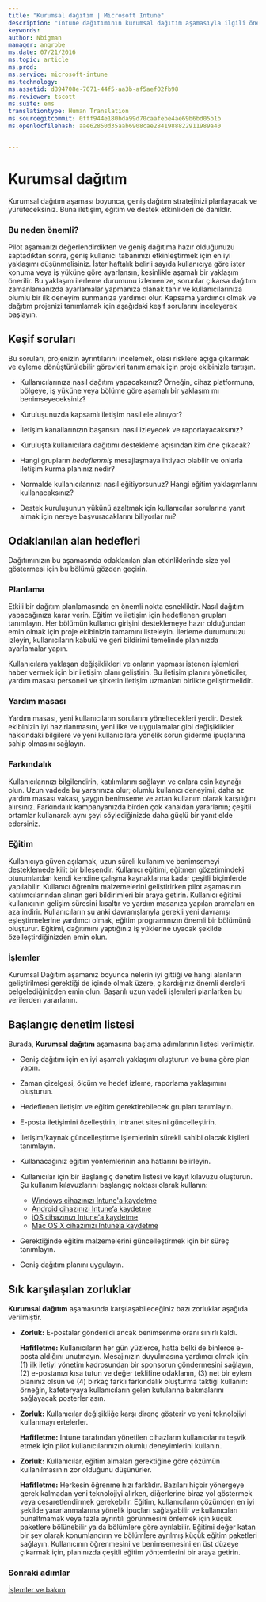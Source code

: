 ```yaml
---
title: "Kurumsal dağıtım | Microsoft Intune"
description: "Intune dağıtımının kurumsal dağıtım aşamasıyla ilgili öneriler."
keywords: 
author: Nbigman
manager: angrobe
ms.date: 07/21/2016
ms.topic: article
ms.prod: 
ms.service: microsoft-intune
ms.technology: 
ms.assetid: d894708e-7071-44f5-aa3b-af5aef02fb98
ms.reviewer: tscott
ms.suite: ems
translationtype: Human Translation
ms.sourcegitcommit: 0fff944e180bda99d70caafebe4ae69b6bd05b1b
ms.openlocfilehash: aae62850d35aab6908cae2841988822911989a40


---
```


# Kurumsal dağıtım
Kurumsal dağıtım aşaması boyunca, geniş dağıtım stratejinizi planlayacak ve yürüteceksiniz. Buna iletişim, eğitim ve destek etkinlikleri de dahildir.

### Bu neden önemli?
Pilot aşamanızı değerlendirdikten ve geniş dağıtıma hazır olduğunuzu saptadıktan sonra, geniş kullanıcı tabanınızı etkinleştirmek için en iyi yaklaşımı düşünmelisiniz. İster haftalık belirli sayıda kullanıcıya göre ister konuma veya iş yüküne göre ayarlansın, kesinlikle aşamalı bir yaklaşım önerilir. Bu yaklaşım ilerleme durumunu izlemenize, sorunlar çıkarsa dağıtım zamanlamanızda ayarlamalar yapmanıza olanak tanır ve kullanıcılarınıza olumlu bir ilk deneyim sunmanıza yardımcı olur.
Kapsama yardımcı olmak ve dağıtım projenizi tanımlamak için aşağıdaki keşif sorularını inceleyerek başlayın.

## Keşif soruları
Bu soruları, projenizin ayrıntılarını incelemek, olası risklere açığa çıkarmak ve eyleme dönüştürülebilir görevleri tanımlamak için proje ekibinizle tartışın.

-   Kullanıcılarınıza nasıl dağıtım yapacaksınız? Örneğin, cihaz platformuna, bölgeye, iş yüküne veya bölüme göre aşamalı bir yaklaşım mı benimseyeceksiniz?

-   Kuruluşunuzda kapsamlı iletişim nasıl ele alınıyor?

-   İletişim kanallarınızın başarısını nasıl izleyecek ve raporlayacaksınız?

-   Kuruluşta kullanıcılara dağıtımı destekleme açısından kim öne çıkacak?

-   Hangi grupların *hedeflenmiş* mesajlaşmaya ihtiyacı olabilir ve onlarla iletişim kurma planınız nedir?

-   Normalde kullanıcılarınızı nasıl eğitiyorsunuz? Hangi eğitim yaklaşımlarını kullanacaksınız?

-   Destek kuruluşunun yükünü azaltmak için kullanıcılar sorularına yanıt almak için nereye başvuracaklarını biliyorlar mı?

## Odaklanılan alan hedefleri
Dağıtımınızın bu aşamasında odaklanılan alan etkinliklerinde size yol göstermesi için bu bölümü gözden geçirin.

### Planlama
Etkili bir dağıtım planlamasında en önemli nokta esnekliktir. Nasıl dağıtım yapacağınıza karar verin. Eğitim ve iletişim için hedeflenen grupları tanımlayın. Her bölümün kullanıcı girişini desteklemeye hazır olduğundan emin olmak için proje ekibinizin tamamını listeleyin.
İlerleme durumunuzu izleyin, kullanıcıların kabulü ve geri bildirimi temelinde planınızda ayarlamalar yapın.

Kullanıcılara yaklaşan değişiklikleri ve onların yapması istenen işlemleri haber vermek için bir iletişim planı geliştirin. Bu iletişim planını yöneticiler, yardım masası personeli ve şirketin iletişim uzmanları birlikte geliştirmelidir.

### Yardım masası
Yardım masası, yeni kullanıcıların sorularını yöneltecekleri yerdir. Destek ekibinizin iyi hazırlanmasını, yeni ilke ve uygulamalar gibi değişiklikler hakkındaki bilgilere ve yeni kullanıcılara yönelik sorun giderme ipuçlarına sahip olmasını sağlayın.

### Farkındalık
Kullanıcılarınızı bilgilendirin, katılımlarını sağlayın ve onlara esin kaynağı olun. Uzun vadede bu yararınıza olur; olumlu kullanıcı deneyimi, daha az yardım masası vakası, yaygın benimseme ve artan kullanım olarak karşılığını alırsınız. Farkındalık kampanyanızda birden çok kanaldan yararlanın; çeşitli ortamlar kullanarak aynı şeyi söylediğinizde daha güçlü bir yanıt elde edersiniz.

### Eğitim
Kullanıcıya güven aşılamak, uzun süreli kullanım ve benimsemeyi desteklemede kilit bir bileşendir. Kullanıcı eğitimi, eğitmen gözetimindeki oturumlardan kendi kendine çalışma kaynaklarına kadar çeşitli biçimlerde yapılabilir. Kullanıcı öğrenim malzemelerini geliştirirken pilot aşamasının katılımcılarından alınan geri bildirimleri bir araya getirin. Kullanıcı eğitimi kullanıcının gelişim süresini kısaltır ve yardım masanıza yapılan aramaları en aza indirir. Kullanıcıların şu anki davranışlarıyla gerekli yeni davranışı eşleştirmelerine yardımcı olmak, eğitim programınızın önemli bir bölümünü oluşturur. Eğitimi, dağıtımını yaptığınız iş yüklerine uyacak şekilde özelleştirdiğinizden emin olun.

### İşlemler
Kurumsal Dağıtım aşamanız boyunca nelerin iyi gittiği ve hangi alanların geliştirilmesi gerektiği de içinde olmak üzere, çıkardığınız önemli dersleri belgelediğinizden emin olun. Başarılı uzun vadeli işlemleri planlarken bu verilerden yararlanın.

## Başlangıç denetim listesi
Burada, **Kurumsal dağıtım** aşamasına başlama adımlarının listesi verilmiştir.

-   Geniş dağıtım için en iyi aşamalı yaklaşımı oluşturun ve buna göre plan yapın.

-   Zaman çizelgesi, ölçüm ve hedef izleme, raporlama yaklaşımını oluşturun.

-   Hedeflenen iletişim ve eğitim gerektirebilecek grupları tanımlayın.

-   E-posta iletişimini özelleştirin, intranet sitesini güncelleştirin.

-   İletişim/kaynak güncelleştirme işlemlerinin sürekli sahibi olacak kişileri tanımlayın.

-   Kullanacağınız eğitim yöntemlerinin ana hatlarını belirleyin.

-   Kullanıcılar için bir Başlangıç denetim listesi ve kayıt kılavuzu oluşturun.
    Şu kullanım kılavuzlarını başlangıç noktası olarak kullanın:
    -  [Windows cihazınızı Intune'a kaydetme](/intune/enduser/enroll-your-device-in-intune-windows)
    -  [Android cihazınızı Intune’a kaydetme](/intune/enduser/enroll-your-device-in-intune-android)
    -  [iOS cihazınızı Intune'a kaydetme](/intune/enduser/enroll-your-device-in-intune-ios)
    -  [Mac OS X cihazınızı Intune’a kaydetme](/intune/enduser/enroll-your-device-in-intune-mac-os-x)

-   Gerektiğinde eğitim malzemelerini güncelleştirmek için bir süreç tanımlayın.

-   Geniş dağıtım planını uygulayın.

## Sık karşılaşılan zorluklar
**Kurumsal dağıtım** aşamasında karşılaşabileceğiniz bazı zorluklar aşağıda verilmiştir.

-   **Zorluk:** E-postalar gönderildi ancak benimsenme oranı sınırlı kaldı.

    **Hafifletme:** Kullanıcıların her gün yüzlerce, hatta belki de binlerce e-posta aldığını unutmayın. Mesajınızın duyulmasına yardımcı olmak için: (1) ilk iletiyi yönetim kadrosundan bir sponsorun göndermesini sağlayın, (2) e-postanızı kısa tutun ve değer teklifine odaklanın, (3) net bir eylem planınız olsun ve (4) birkaç farklı farkındalık oluşturma taktiği kullanın: örneğin, kafeteryaya kullanıcıların gelen kutularına bakmalarını sağlayacak posterler asın.

-   **Zorluk:** Kullanıcılar değişikliğe karşı direnç gösterir ve yeni teknolojiyi kullanmayı ertelerler.

    **Hafifletme:** Intune tarafından yönetilen cihazların kullanıcılarını teşvik etmek için pilot kullanıcılarınızın olumlu deneyimlerini kullanın.

-   **Zorluk:** Kullanıcılar, eğitim almaları gerektiğine göre çözümün kullanılmasının zor olduğunu düşünürler.

    **Hafifletme:** Herkesin öğrenme hızı farklıdır. Bazıları hiçbir yönergeye gerek kalmadan yeni teknolojiyi alırken, diğerlerine biraz yol göstermek veya cesaretlendirmek gerekebilir. Eğitim, kullanıcıların çözümden en iyi şekilde yararlanmalarına yönelik ipuçları sağlayabilir ve kullanıcıları bunaltmamak veya fazla ayrıntılı görünmesini önlemek için küçük paketlere bölünebilir ya da bölümlere göre ayrılabilir. Eğitimi değer katan bir şey olarak konumlandırın ve bölümlere ayrılmış küçük eğitim paketleri sağlayın. Kullanıcının öğrenmesini ve benimsemesini en üst düzeye çıkarmak için, planınızda çeşitli eğitim yöntemlerini bir araya getirin.

### Sonraki adımlar
[İşlemler ve bakım](operations-and-maintenance.md)



<!--HONumber=Jul16_HO4-->


